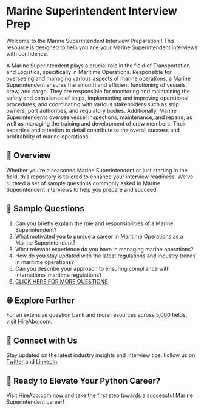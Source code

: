 # Marine Superintendent Interview Prep

Welcome to the Marine Superintendent Interview Preparation ! This resource is designed to help you ace your Marine Superintendent interviews with confidence.

A Marine Superintendent plays a crucial role in the field of Transportation and Logistics, specifically in Maritime Operations. Responsible for overseeing and managing various aspects of marine operations, a Marine Superintendent ensures the smooth and efficient functioning of vessels, crew, and cargo. They are responsible for monitoring and maintaining the safety and compliance of ships, implementing and improving operational procedures, and coordinating with various stakeholders such as ship owners, port authorities, and regulatory bodies. Additionally, Marine Superintendents oversee vessel inspections, maintenance, and repairs, as well as managing the training and development of crew members. Their expertise and attention to detail contribute to the overall success and profitability of marine operations.

## 🚀 Overview

Whether you're a seasoned Marine Superintendent or just starting in the field, this repository is tailored to enhance your interview readiness. We've curated a set of sample questions commonly asked in Marine Superintendent interviews to help you prepare and succeed.

## 📝 Sample Questions

1. Can you briefly explain the role and responsibilities of a Marine Superintendent?
2. What motivated you to pursue a career in Maritime Operations as a Marine Superintendent?
3. What relevant experience do you have in managing marine operations?
4. How do you stay updated with the latest regulations and industry trends in maritime operations?
5. Can you describe your approach to ensuring compliance with international maritime regulations?
6. [CLICK HERE FOR MORE QUESTIONS](https://hireabo.com/job/23_4_13/Marine%20Superintendent)

## 🌐 Explore Further

For an extensive question bank and more resources across 5,000 fields, visit [HireAbo.com](https://www.hireabo.com).

## 📱 Connect with Us

Stay updated on the latest industry insights and interview tips. Follow us on [Twitter](https://twitter.com/hireabo) and [LinkedIn](https://www.linkedin.com/in/hire-abo-3609972a8/).

## 🚀 Ready to Elevate Your Python Career?

Visit [HireAbo.com](https://www.hireabo.com) now and take the first step towards a successful Marine Superintendent career!